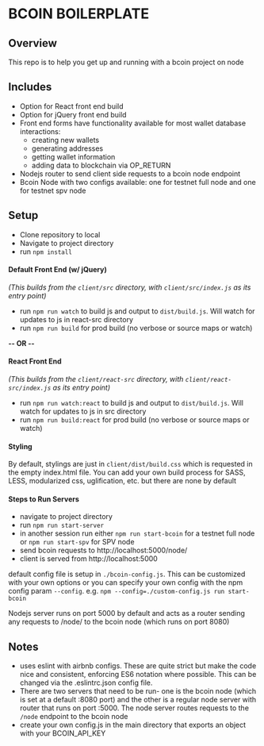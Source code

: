# BCOIN BOILERPLATE
## Overview
This repo is to help you get up and running with a bcoin project on node

## Includes
* Option for React front end build
* Option for jQuery front end build
* Front end forms have functionality available for most wallet database interactions:
  * creating new wallets
  * generating addresses
  * getting wallet information
  * adding data to blockchain via OP_RETURN
* Nodejs router to send client side requests to a bcoin node endpoint
* Bcoin Node with two configs available: one for testnet full node and one for testnet spv node


## Setup
* Clone repository to local
* Navigate to project directory
* run `npm install`

#### Default Front End (w/ jQuery)
*(This builds from the `client/src` directory, with `client/src/index.js` as its entry point)*
* run `npm run watch` to build js and output to `dist/build.js`. Will watch for updates to js in react-src directory
* run `npm run build` for prod build (no verbose or source maps or watch)

**-- OR --**

#### React Front End
*(This builds from the `client/react-src` directory, with `client/react-src/index.js` as its entry point)*
* run `npm run watch:react` to build js and output to `dist/build.js`. Will watch for updates to js in src directory
* run `npm run build:react` for prod build (no verbose or source maps or watch)

#### Styling
By default, stylings are just in `client/dist/build.css` which is requested in the empty index.html file. You can add your own build process for SASS, LESS, modularized css, uglification, etc. but there are none by default

#### Steps to Run Servers
* navigate to project directory
* run `npm run start-server`
* in another session run either `npm run start-bcoin` for a testnet full node or `npm run start-spv` for SPV node
* send bcoin requests to http://localhost:5000/node/
* client is served from http://localhost:5000

default config file is setup in `./bcoin-config.js`. This can be customized with your own options or you can specify your own config with the npm config param `--config`. e.g. `npm --config=./custom-config.js run start-bcoin`


Nodejs server runs on port 5000 by default and acts as a router sending any requests to /node/ to the bcoin node (which runs on port 8080)

## Notes
* uses eslint with airbnb configs. These are quite strict but make the code nice and consistent, enforcing ES6 notation where possible. This can be changed via the .eslintrc.json config file.
* There are two servers that need to be run- one is the bcoin node (which is set at a default :8080 port) and the other is a regular node server with router that runs on port :5000. The node server routes requests to the `/node` endpoint to the bcoin node
* create your own config.js in the main directory that exports an object with your BCOIN_API_KEY
